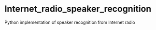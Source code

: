 # Internet_radio_speaker_recognition
Python implementation of speaker recognition from Internet radio
